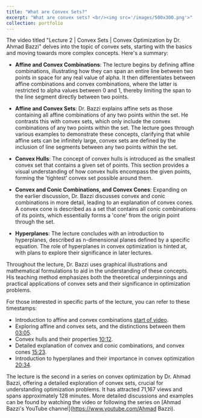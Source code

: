 ```yaml
---
title: "What are Convex Sets?"
excerpt: "What are convex sets? <br/><img src='/images/500x300.png'>"
collection: portfolio
---
```


The video titled "Lecture 2 | Convex Sets | Convex Optimization by Dr. Ahmad Bazzi" delves into the topic of convex sets, starting with the basics and moving towards more complex concepts. Here's a summary:

- **Affine and Convex Combinations**: The lecture begins by defining affine combinations, illustrating how they can span an entire line between two points in space for any real value of alpha. It then differentiates between affine combinations and convex combinations, where the latter is restricted to alpha values between 0 and 1, thereby limiting the span to the line segment directly between two points.

- **Affine and Convex Sets**: Dr. Bazzi explains affine sets as those containing all affine combinations of any two points within the set. He contrasts this with convex sets, which only include the convex combinations of any two points within the set. The lecture goes through various examples to demonstrate these concepts, clarifying that while affine sets can be infinitely large, convex sets are defined by the inclusion of line segments between any two points within the set.

- **Convex Hulls**: The concept of convex hulls is introduced as the smallest convex set that contains a given set of points. This section provides a visual understanding of how convex hulls encompass the given points, forming the 'tightest' convex set possible around them.

- **Convex and Conic Combinations, and Convex Cones**: Expanding on the earlier discussion, Dr. Bazzi discusses convex and conic combinations in more detail, leading to an explanation of convex cones. A convex cone is described as a set that contains all conic combinations of its points, which essentially forms a 'cone' from the origin point through the set.

- **Hyperplanes**: The lecture concludes with an introduction to hyperplanes, described as n-dimensional planes defined by a specific equation. The role of hyperplanes in convex optimization is hinted at, with plans to explore their significance in later lectures.

Throughout the lecture, Dr. Bazzi uses graphical illustrations and mathematical formulations to aid in the understanding of these concepts. His teaching method emphasizes both the theoretical underpinnings and practical applications of convex sets and their significance in optimization problems.

For those interested in specific parts of the lecture, you can refer to these timestamps:
- Introduction to affine and convex combinations [start of video](https://www.youtube.com/watch?v=QV5qtTq1Tro).
- Exploring affine and convex sets, and the distinctions between them [03:05](https://www.youtube.com/watch?v=QV5qtTq1Tro&t=185s).
- Convex hulls and their properties [10:12](https://www.youtube.com/watch?v=QV5qtTq1Tro&t=612s).
- Detailed explanation of convex and conic combinations, and convex cones [15:23](https://www.youtube.com/watch?v=QV5qtTq1Tro&t=923s).
- Introduction to hyperplanes and their importance in convex optimization [20:34](https://www.youtube.com/watch?v=QV5qtTq1Tro&t=1234s).

The lecture is the second in a series on convex optimization by Dr. Ahmad Bazzi, offering a detailed exploration of convex sets, crucial for understanding optimization problems. It has attracted 71,167 views and spans approximately 128 minutes. More detailed discussions and examples can be found by watching the video or following the series on [Ahmad Bazzi's YouTube channel](https://www.youtube.com/Ahmad Bazzi).